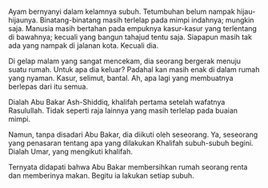 ---
---

Ayam bernyanyi dalam kelamnya subuh. Tetumbuhan belum nampak hijau-hijaunya. Binatang-binatang masih terlelap pada mimpi indahnya; mungkin saja. Manusia masih bertahan pada empuknya kasur-kasur yang terlentang di bawahnya; kecuali yang bangun tahajud tentu saja. Siapapun masih tak ada yang nampak di jalanan kota. Kecuali dia.

Di gelap malam yang sangat mencekam, dia seorang bergerak menuju suatu rumah. Untuk apa dia keluar? Padahal kan masih enak di dalam rumah yang nyaman. Kasur, selimut, bantal. Ah, apa lagi yang membuatnya berlepas dari itu semua.

Dialah Abu Bakar Ash-Shiddiq, khalifah pertama setelah wafatnya Rasulullah. Tidak seperti raja lainnya yang masih terlelap pada buaian mimpi.

Namun, tanpa disadari Abu Bakar, dia diikuti oleh seseorang. Ya, seseorang yang penasaran tentang apa yang dilakukan Khalifah subuh-subuh begini. Dialah Umar, yang mengikuti khalifah.

Ternyata didapati bahwa Abu Bakar membersihkan rumah seorang renta dan memberinya makan. Begitu ia lakukan setiap subuh.